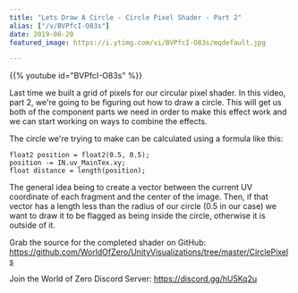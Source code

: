 ```yaml
---
title: "Lets Draw A Circle - Circle Pixel Shader - Part 2"
alias: ["/v/BVPfcI-O83s"]
date: 2019-06-20
featured_image: https://i.ytimg.com/vi/BVPfcI-O83s/mqdefault.jpg

---
```


{{% youtube id="BVPfcI-O83s" %}}

Last time we built a grid of pixels for our circular pixel shader. In this video, part 2, we're going to be figuring out how to draw a circle. This will get us both of the component parts we need in order to make this effect work and we can start working on ways to combine the effects.

The circle we're trying to make can be calculated using a formula like this:

```shader
float2 position = float2(0.5, 0.5);
position -= IN.uv_MainTex.xy;
float distance = length(position);
```

The general idea being to create a vector between the current UV coordinate of each fragment and the center of the image. Then, if that vector has a length less than the radius of our circle (0.5 in our case) we want to draw it to be flagged as being inside the circle, otherwise it is outside of it.

Grab the source for the completed shader on GitHub: https://github.com/WorldOfZero/UnityVisualizations/tree/master/CirclePixels

Join the World of Zero Discord Server: https://discord.gg/hU5Kq2u